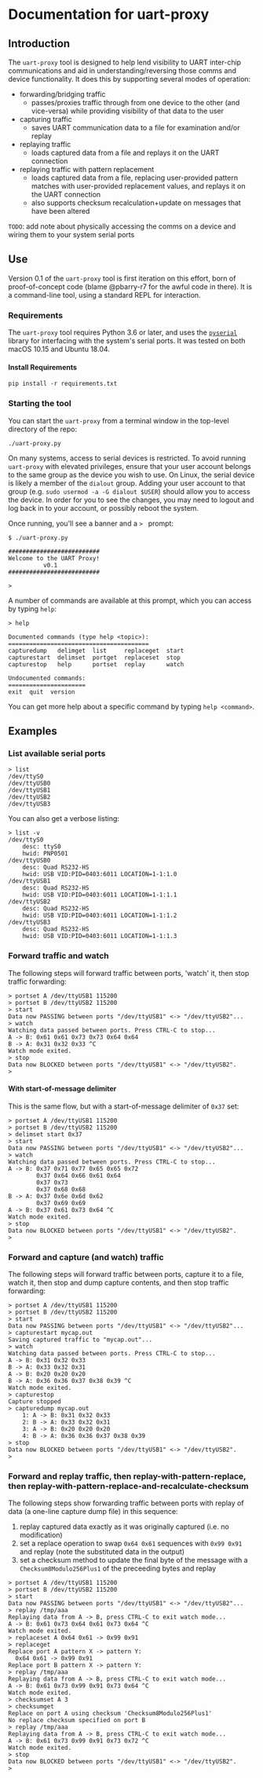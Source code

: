 # Documentation for uart-proxy

## Introduction

The `uart-proxy` tool is designed to help lend visibility to UART inter-chip communications and aid in understanding/reversing those comms and device functionality.  It does this by supporting several modes of operation:

* forwarding/bridging traffic
  * passes/proxies traffic through from one device to the other (and vice-versa) while providing visibility of that data to the user
* capturing traffic
  * saves UART communication data to a file for examination and/or replay
* replaying traffic
  * loads captured data from a file and replays it on the UART connection
* replaying traffic with pattern replacement
  * loads captured data from a file, replacing user-provided pattern matches with user-provided replacement values, and replays it on the UART connection
  * also supports checksum recalculation+update on messages that have been altered

`TODO`: add note about physically accessing the comms on a device and wiring them to your system serial ports

## Use

Version 0.1 of the `uart-proxy` tool is first iteration on this effort, born of proof-of-concept code (blame @pbarry-r7 for the awful code in there).  It is a command-line tool, using a standard REPL for interaction.

### Requirements

The `uart-proxy` tool requires Python 3.6 or later, and uses the [`pyserial`](https://pyserial.readthedocs.io/en/latest/pyserial.html) library for interfacing with the system's serial ports. It was tested on both macOS 10.15 and Ubuntu 18.04.

#### Install Requirements
```
pip install -r requirements.txt
```

### Starting the tool

You can start the `uart-proxy` from a terminal window in the top-level directory of the repo:

`./uart-proxy.py`

On many systems, access to serial devices is restricted. To avoid running `uart-proxy` with elevated privileges, ensure that your user account belongs to the same group as the device you wish to use. On Linux, the serial device is likely a member of the `dialout` group. Adding your user account to that group (e.g. `sudo usermod -a -G dialout $USER`) should allow you to access the device. In order for you to see the changes, you may need to logout and log back in to your account, or possibly reboot the system.

Once running, you'll see a banner and a `> ` prompt:

```
$ ./uart-proxy.py

##########################
Welcome to the UART Proxy!
          v0.1
##########################
	
> 
```

A number of commands are available at this prompt, which you can access by typing `help`:

```
> help

Documented commands (type help <topic>):
========================================
capturedump   delimget  list     replaceget  start
capturestart  delimset  portget  replaceset  stop 
capturestop   help      portset  replay      watch

Undocumented commands:
======================
exit  quit  version
```

You can get more help about a specific command by typing `help <command>`.

## Examples

### List available serial ports

```
> list
/dev/ttyS0
/dev/ttyUSB0
/dev/ttyUSB1
/dev/ttyUSB2
/dev/ttyUSB3
```

You can also get a verbose listing:
```
> list -v
/dev/ttyS0
    desc: ttyS0
    hwid: PNP0501
/dev/ttyUSB0
    desc: Quad RS232-HS
    hwid: USB VID:PID=0403:6011 LOCATION=1-1:1.0
/dev/ttyUSB1
    desc: Quad RS232-HS
    hwid: USB VID:PID=0403:6011 LOCATION=1-1:1.1
/dev/ttyUSB2
    desc: Quad RS232-HS
    hwid: USB VID:PID=0403:6011 LOCATION=1-1:1.2
/dev/ttyUSB3
    desc: Quad RS232-HS
    hwid: USB VID:PID=0403:6011 LOCATION=1-1:1.3
```

### Forward traffic and watch

The following steps will forward traffic between ports, 'watch' it, then stop traffic forwarding:

```
> portset A /dev/ttyUSB1 115200
> portset B /dev/ttyUSB2 115200
> start
Data now PASSING between ports "/dev/ttyUSB1" <-> "/dev/ttyUSB2"...
> watch
Watching data passed between ports. Press CTRL-C to stop...
A -> B: 0x61 0x61 0x73 0x73 0x64 0x64 
B -> A: 0x31 0x32 0x33 ^C
Watch mode exited.
> stop
Data now BLOCKED between ports "/dev/ttyUSB1" <-> "/dev/ttyUSB2".
> 
```

#### With start-of-message delimiter

This is the same flow, but with a start-of-message delimiter of `0x37` set:

```
> portset A /dev/ttyUSB1 115200
> portset B /dev/ttyUSB2 115200
> delimset start 0x37
> start
Data now PASSING between ports "/dev/ttyUSB1" <-> "/dev/ttyUSB2"...
> watch
Watching data passed between ports. Press CTRL-C to stop...
A -> B: 0x37 0x71 0x77 0x65 0x65 0x72 
        0x37 0x64 0x66 0x61 0x64 
        0x37 0x73 
        0x37 0x68 0x68 
B -> A: 0x37 0x6e 0x6d 0x62 
        0x37 0x69 0x69 
A -> B: 0x37 0x61 0x73 0x64 ^C
Watch mode exited.
> stop
Data now BLOCKED between ports "/dev/ttyUSB1" <-> "/dev/ttyUSB2".
>
```

### Forward and capture (and watch) traffic

The following steps will forward traffic between ports, capture it to a file, watch it, then stop and dump capture contents, and then stop traffic forwarding:

```
> portset A /dev/ttyUSB1 115200
> portset B /dev/ttyUSB2 115200
> start
Data now PASSING between ports "/dev/ttyUSB1" <-> "/dev/ttyUSB2"...
> capturestart mycap.out
Saving captured traffic to "mycap.out"...
> watch
Watching data passed between ports. Press CTRL-C to stop...
A -> B: 0x31 0x32 0x33 
B -> A: 0x33 0x32 0x31 
A -> B: 0x20 0x20 0x20 
B -> A: 0x36 0x36 0x37 0x38 0x39 ^C
Watch mode exited.
> capturestop
Capture stopped
> capturedump mycap.out
    1: A -> B: 0x31 0x32 0x33
    2: B -> A: 0x33 0x32 0x31
    3: A -> B: 0x20 0x20 0x20
    4: B -> A: 0x36 0x36 0x37 0x38 0x39
> stop
Data now BLOCKED between ports "/dev/ttyUSB1" <-> "/dev/ttyUSB2".
> 
```

### Forward and replay traffic, then replay-with-pattern-replace, then replay-with-pattern-replace-and-recalculate-checksum

The following steps show forwarding traffic between ports with replay of data (a one-line capture dump file) in this sequence:

1. replay captured data exactly as it was originally captured (i.e. no modification)
1. set a replace operation to swap `0x64 0x61` sequences with `0x99 0x91` and replay (note the substituted data in the output)
1. set a checksum method to update the final byte of the message with a `Checksum8Modulo256Plus1` of the preceeding bytes and replay


```
> portset A /dev/ttyUSB1 115200
> portset B /dev/ttyUSB2 115200
> start
Data now PASSING between ports "/dev/ttyUSB1" <-> "/dev/ttyUSB2"...
> replay /tmp/aaa
Replaying data from A -> B, press CTRL-C to exit watch mode...
A -> B: 0x61 0x73 0x64 0x61 0x73 0x64 ^C
Watch mode exited.
> replaceset A 0x64 0x61 -> 0x99 0x91
> replaceget
Replace port A pattern X -> pattern Y:
  0x64 0x61 -> 0x99 0x91
Replace port B pattern X -> pattern Y:
> replay /tmp/aaa
Replaying data from A -> B, press CTRL-C to exit watch mode...
A -> B: 0x61 0x73 0x99 0x91 0x73 0x64 ^C
Watch mode exited.
> checksumset A 3
> checksumget
Replace on port A using checksum 'Checksum8Modulo256Plus1'
No replace checksum specified on port B
> replay /tmp/aaa
Replaying data from A -> B, press CTRL-C to exit watch mode...
A -> B: 0x61 0x73 0x99 0x91 0x73 0x72 ^C
Watch mode exited.
> stop
Data now BLOCKED between ports "/dev/ttyUSB1" <-> "/dev/ttyUSB2".
>
```

